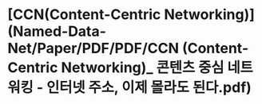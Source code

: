 # [CCN(Content-Centric Networking)](Named-Data-Net/Paper/PDF/PDF/CCN (Content-Centric Networking)_ 콘텐츠 중심 네트워킹 - 인터넷 주소, 이제 몰라도 된다.pdf)